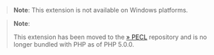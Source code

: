> **Note**: <span class="simpara">This extension is not available on
> Windows platforms.</span>

> **Note**:
>
> This extension has been moved to the
> <a href="https://pecl.php.net/" class="link external">» PECL</a>
> repository and is no longer bundled with PHP as of PHP 5.0.0.
